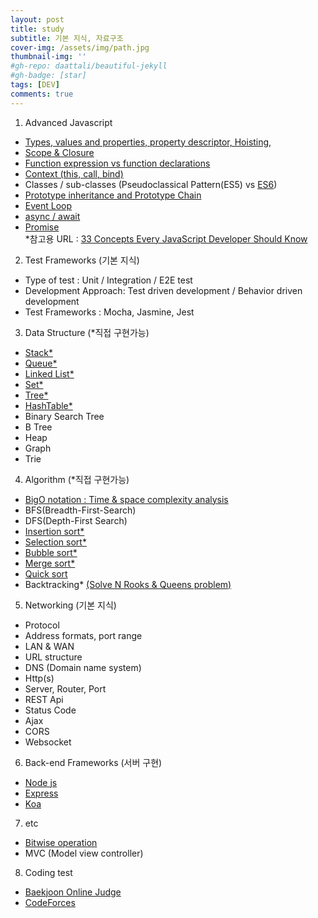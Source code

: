 ```yaml
---
layout: post
title: study
subtitle: 기본 지식, 자료구조
cover-img: /assets/img/path.jpg
thumbnail-img: ''
#gh-repo: daattali/beautiful-jekyll
#gh-badge: [star]
tags: [DEV]
comments: true
---
```


1. Advanced Javascript
- [Types, values and properties, property descriptor, Hoisting,](https://www.youtube.com/watch?v=OCCpGh4ujb8&list=PLv2d7VI9OotTVOL4QmPfvJWPJvkmv6h-2&index=3)
- [Scope & Closure](https://www.youtube.com/watch?v=MbYShFxp-j0)
- [Function expression vs function declarations](https://developer.mozilla.org/en-US/docs/web/JavaScript/Reference/Operators/function)
- [Context (this, call, bind)](https://www.youtube.com/watch?v=PAr92molMHU&t=299s)
- Classes / sub-classes (Pseudoclassical Pattern(ES5) vs [ES6](https://www.youtube.com/watch?v=_DLhUBWsRtw&list=PLv2d7VI9OotTVOL4QmPfvJWPJvkmv6h-2&index=7))
- [Prototype inheritance and Prototype Chain](https://www.youtube.com/watch?v=XskMWBXNbp0)
- [Event Loop](https://www.youtube.com/watch?v=8aGhZQkoFbQ&t=2s)
- [async / await](https://www.youtube.com/watch?v=aoQSOZfz3vQ)
- [Promise](https://www.youtube.com/watch?v=CA5EDD4Hjz4)  
*참고용 URL
  : [33 Concepts Every JavaScript Developer Should Know](https://github.com/leonardomso/33-js-concepts)


2. Test Frameworks (기본 지식)
- Type of test : Unit / Integration / E2E test
- Development Approach: Test driven development / Behavior driven development
- Test Frameworks : Mocha, Jasmine, Jest


3. Data Structure (*직접 구현가능)
- [Stack*](https://www.youtube.com/watch?v=UjelqT6RZeo&list=PLLcbGhhl4sQCiZxLuqDDDH6q-rc4wyaKe&index=6)
- [Queue*](https://www.youtube.com/watch?v=WCIGZaDObRo&list=PLLcbGhhl4sQCiZxLuqDDDH6q-rc4wyaKe&index=8)
- [Linked List*](https://www.youtube.com/watch?v=lDSMCGr1fjg)
- [Set*](https://www.youtube.com/watch?v=izufWIXoAs8)
- [Tree*](https://www.youtube.com/watch?v=K7VnBuOlCI8)
- [HashTable*](https://www.youtube.com/watch?v=xls6jEZNA7Y)
- Binary Search Tree
- B Tree
- Heap
- Graph
- Trie


4. Algorithm (*직접 구현가능)
- [BigO notation : Time & space complexity analysis](https://www.youtube.com/watch?v=6Iq5iMCVsXA)
- BFS(Breadth-First-Search)
- DFS(Depth-First Search)
- [Insertion sort*](https://www.youtube.com/watch?v=DFG-XuyPYUQ&feature=emb_title)
- [Selection sort*](https://www.youtube.com/watch?v=f8hXR_Hvybo&feature=emb_title)
- [Bubble sort*](https://www.youtube.com/watch?v=8Kp-8OGwphY&feature=emb_title)
- [Merge sort*](https://www.youtube.com/watch?v=EeQ8pwjQxTM&feature=emb_title)
- [Quick sort](https://www.youtube.com/watch?v=ZHVk2blR45Q)
- Backtracking* [(Solve N Rooks & Queens problem)](https://ko.wikipedia.org/wiki/%EC%97%AC%EB%8D%9F_%ED%80%B8_%EB%AC%B8%EC%A0%9C)


5. Networking (기본 지식)
- Protocol
- Address formats, port range
- LAN & WAN
- URL structure
- DNS (Domain name system)
- Http(s)
- Server, Router, Port
- REST Api
- Status Code
- Ajax
- CORS
- Websocket


6. Back-end Frameworks (서버 구현)
- [Node js](https://nodejs.org/en/)
- [Express](http://expressjs.com/)
- [Koa](https://koajs.com/)


7. etc
- [Bitwise operation](https://www.youtube.com/watch?v=yHBYeguDR0A&t=667s)
- MVC (Model view controller)


8. Coding test
- [Baekjoon Online Judge](https://www.acmicpc.net/)
- [CodeForces](http://www.codeforces.com/)
